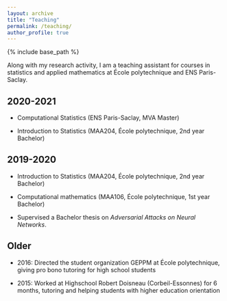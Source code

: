```yaml
---
layout: archive
title: "Teaching"
permalink: /teaching/
author_profile: true
---
```


{% include base_path %}

Along with my research activity, I am a teaching assistant for courses in statistics and applied mathematics at École polytechnique and ENS Paris-Saclay.

## 2020-2021

- Computational Statistics (ENS Paris-Saclay, MVA Master)

- Introduction to Statistics (MAA204, École polytechnique, 2nd year Bachelor)

## 2019-2020

- Introduction to Statistics (MAA204, École polytechnique, 2nd year Bachelor)

- Computational mathematics (MAA106, École polytechnique, 1st year Bachelor)

- Supervised a Bachelor thesis on *Adversarial Attacks on Neural Networks*.

## Older

- 2016: Directed the student organization GEPPM at École polytechnique, giving pro bono tutoring for high school students

- 2015: Worked at Highschool Robert Doisneau (Corbeil-Essonnes) for 6 months, tutoring and helping students with higher education orientation

<!-- {% for post in site.teaching reversed %}
  {% include archive-single.html %}
{% endfor %} -->
